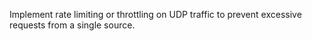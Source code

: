 Implement rate limiting or throttling on UDP traffic to prevent excessive requests from a single source.